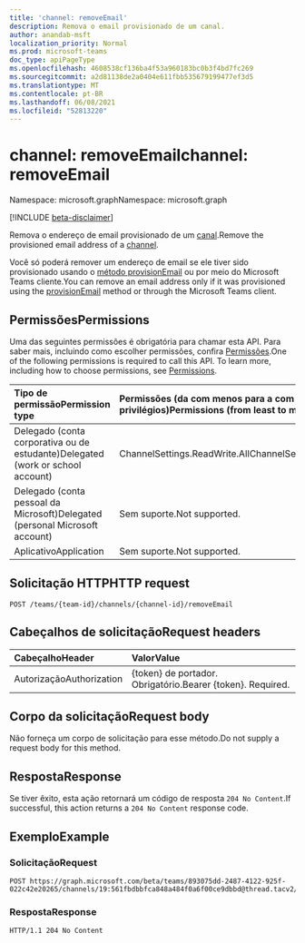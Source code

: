 ```yaml
---
title: 'channel: removeEmail'
description: Remova o email provisionado de um canal.
author: anandab-msft
localization_priority: Normal
ms.prod: microsoft-teams
doc_type: apiPageType
ms.openlocfilehash: 4608538cf136ba4f53a960183bc0b3f4bd7fc269
ms.sourcegitcommit: a2d81138de2a0404e611fbb535679199477ef3d5
ms.translationtype: MT
ms.contentlocale: pt-BR
ms.lasthandoff: 06/08/2021
ms.locfileid: "52813220"
---
```

# <a name="channel-removeemail"></a><span data-ttu-id="42f4f-103">channel: removeEmail</span><span class="sxs-lookup"><span data-stu-id="42f4f-103">channel: removeEmail</span></span>

<span data-ttu-id="42f4f-104">Namespace: microsoft.graph</span><span class="sxs-lookup"><span data-stu-id="42f4f-104">Namespace: microsoft.graph</span></span>

[!INCLUDE [beta-disclaimer](../../includes/beta-disclaimer.md)]

<span data-ttu-id="42f4f-105">Remova o endereço de email provisionado de um [canal](../resources/channel.md).</span><span class="sxs-lookup"><span data-stu-id="42f4f-105">Remove the provisioned email address of a [channel](../resources/channel.md).</span></span>

<span data-ttu-id="42f4f-106">Você só poderá remover um endereço de email se ele tiver sido provisionado usando o [método provisionEmail](channel-provisionemail.md) ou por meio do Microsoft Teams cliente.</span><span class="sxs-lookup"><span data-stu-id="42f4f-106">You can remove an email address only if it was provisioned using the [provisionEmail](channel-provisionemail.md) method or through the Microsoft Teams client.</span></span>

## <a name="permissions"></a><span data-ttu-id="42f4f-107">Permissões</span><span class="sxs-lookup"><span data-stu-id="42f4f-107">Permissions</span></span>

<span data-ttu-id="42f4f-p101">Uma das seguintes permissões é obrigatória para chamar esta API. Para saber mais, incluindo como escolher permissões, confira [Permissões](/graph/permissions-reference).</span><span class="sxs-lookup"><span data-stu-id="42f4f-p101">One of the following permissions is required to call this API. To learn more, including how to choose permissions, see [Permissions](/graph/permissions-reference).</span></span>

| <span data-ttu-id="42f4f-110">Tipo de permissão</span><span class="sxs-lookup"><span data-stu-id="42f4f-110">Permission type</span></span>                        | <span data-ttu-id="42f4f-111">Permissões (da com menos para a com mais privilégios)</span><span class="sxs-lookup"><span data-stu-id="42f4f-111">Permissions (from least to most privileged)</span></span> |
| :------------------------------------- | :------------------------------------------ |
| <span data-ttu-id="42f4f-112">Delegado (conta corporativa ou de estudante)</span><span class="sxs-lookup"><span data-stu-id="42f4f-112">Delegated (work or school account)</span></span>     | <span data-ttu-id="42f4f-113">ChannelSettings.ReadWrite.All</span><span class="sxs-lookup"><span data-stu-id="42f4f-113">ChannelSettings.ReadWrite.All</span></span>               |
| <span data-ttu-id="42f4f-114">Delegado (conta pessoal da Microsoft)</span><span class="sxs-lookup"><span data-stu-id="42f4f-114">Delegated (personal Microsoft account)</span></span> | <span data-ttu-id="42f4f-115">Sem suporte.</span><span class="sxs-lookup"><span data-stu-id="42f4f-115">Not supported.</span></span>                              |
| <span data-ttu-id="42f4f-116">Aplicativo</span><span class="sxs-lookup"><span data-stu-id="42f4f-116">Application</span></span>                            | <span data-ttu-id="42f4f-117">Sem suporte.</span><span class="sxs-lookup"><span data-stu-id="42f4f-117">Not supported.</span></span>                              |

## <a name="http-request"></a><span data-ttu-id="42f4f-118">Solicitação HTTP</span><span class="sxs-lookup"><span data-stu-id="42f4f-118">HTTP request</span></span>
<!-- { "blockType": "ignored" } -->
```http
POST /teams/{team-id}/channels/{channel-id}/removeEmail
```
## <a name="request-headers"></a><span data-ttu-id="42f4f-119">Cabeçalhos de solicitação</span><span class="sxs-lookup"><span data-stu-id="42f4f-119">Request headers</span></span>
| <span data-ttu-id="42f4f-120">Cabeçalho</span><span class="sxs-lookup"><span data-stu-id="42f4f-120">Header</span></span>        | <span data-ttu-id="42f4f-121">Valor</span><span class="sxs-lookup"><span data-stu-id="42f4f-121">Value</span></span>                     |
| :------------ | :------------------------ |
| <span data-ttu-id="42f4f-122">Autorização</span><span class="sxs-lookup"><span data-stu-id="42f4f-122">Authorization</span></span> | <span data-ttu-id="42f4f-p102">{token} de portador. Obrigatório.</span><span class="sxs-lookup"><span data-stu-id="42f4f-p102">Bearer {token}. Required.</span></span> |

## <a name="request-body"></a><span data-ttu-id="42f4f-125">Corpo da solicitação</span><span class="sxs-lookup"><span data-stu-id="42f4f-125">Request body</span></span>

<span data-ttu-id="42f4f-126">Não forneça um corpo de solicitação para esse método.</span><span class="sxs-lookup"><span data-stu-id="42f4f-126">Do not supply a request body for this method.</span></span>

## <a name="response"></a><span data-ttu-id="42f4f-127">Resposta</span><span class="sxs-lookup"><span data-stu-id="42f4f-127">Response</span></span>

<span data-ttu-id="42f4f-128">Se tiver êxito, esta ação retornará um código de resposta `204 No Content`.</span><span class="sxs-lookup"><span data-stu-id="42f4f-128">If successful, this action returns a `204 No Content` response code.</span></span>

## <a name="example"></a><span data-ttu-id="42f4f-129">Exemplo</span><span class="sxs-lookup"><span data-stu-id="42f4f-129">Example</span></span>
### <a name="request"></a><span data-ttu-id="42f4f-130">Solicitação</span><span class="sxs-lookup"><span data-stu-id="42f4f-130">Request</span></span>
<!-- {
  "blockType": "request",
  "sampleKeys": ["893075dd-2487-4122-925f-022c42e20265", "19:561fbdbbfca848a484f0a6f00ce9dbbd@thread.tacv2"],
  "name": "channel_removeemail"
}
-->
```http
POST https://graph.microsoft.com/beta/teams/893075dd-2487-4122-925f-022c42e20265/channels/19:561fbdbbfca848a484f0a6f00ce9dbbd@thread.tacv2/removeEmail
```

### <a name="response"></a><span data-ttu-id="42f4f-131">Resposta</span><span class="sxs-lookup"><span data-stu-id="42f4f-131">Response</span></span>
<!-- {
  "blockType": "response",
  "truncated": true
}
-->
``` http
HTTP/1.1 204 No Content
```
<!-- uuid: e848414b-4669-4484-ac36-1504c58a3fb8
2015-10-25 14:57:30 UTC -->
<!--
{
  "type": "#page.annotation",
  "description": "Remove channel email",
  "keywords": "",
  "section": "documentation",
  "tocPath": "",
  "suppressions": []
}
-->


